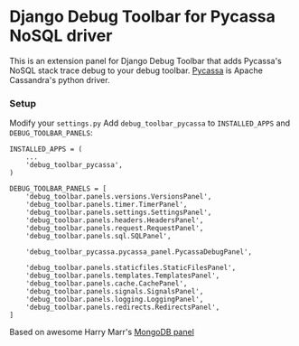 # Django Debug Toolbar for Pycassa NoSQL driver
This is an extension panel for Django Debug Toolbar that adds Pycassa's NoSQL stack trace debug to your debug toolbar. [Pycassa](https://github.com/pycassa/pycassa) is Apache Cassandra's python driver. 

### Setup
Modify your `settings.py` Add `debug_toolbar_pycassa` to `INSTALLED_APPS` and `DEBUG_TOOLBAR_PANELS`:

```
INSTALLED_APPS = (
    ...
    'debug_toolbar_pycassa',
)
```

```
DEBUG_TOOLBAR_PANELS = [
    'debug_toolbar.panels.versions.VersionsPanel',
    'debug_toolbar.panels.timer.TimerPanel',
    'debug_toolbar.panels.settings.SettingsPanel',
    'debug_toolbar.panels.headers.HeadersPanel',
    'debug_toolbar.panels.request.RequestPanel',
    'debug_toolbar.panels.sql.SQLPanel',
    
    'debug_toolbar_pycassa.pycassa_panel.PycassaDebugPanel',
    
    'debug_toolbar.panels.staticfiles.StaticFilesPanel',
    'debug_toolbar.panels.templates.TemplatesPanel',
    'debug_toolbar.panels.cache.CachePanel',
    'debug_toolbar.panels.signals.SignalsPanel',
    'debug_toolbar.panels.logging.LoggingPanel',
    'debug_toolbar.panels.redirects.RedirectsPanel',
]
```

Based on awesome Harry Marr's [MongoDB panel](https://github.com/hmarr/django-debug-toolbar-mongo)